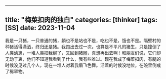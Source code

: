 
---
title: "梅菜扣肉的独白"
categories: [thinker]
tags: [SS]
date: 2023-11-04
---

我是一只猪，一只普通的猪，躺也不是站也不是，吃也不是，饿也不是。隔壁村的种猪活得潇洒，终归还是猪。我跑出去过一次，也算是不平凡的猪生，只是撞倒了人类幼崽，一堆人类把我绑了，又回到猪圈，真想再出去啊！和朋友们说，它们却无动于衷，他们不知道我看到了什么，我有些难过。现在我成了梅菜扣肉，有腿的时候没见过几个人，现在一堆人对着我眉飞色舞。活着的时候没地位，在碗里倒成了稀罕物。